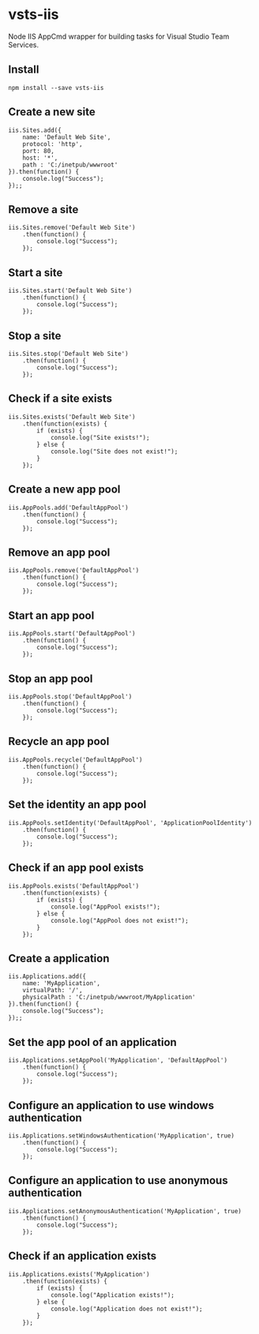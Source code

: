 # vsts-iis

Node IIS AppCmd wrapper for building tasks for Visual Studio Team Services.

## Install

	npm install --save vsts-iis

## Create a new site
```
iis.Sites.add({
	name: 'Default Web Site',
	protocol: 'http',
	port: 80,
	host: '*',
	path : 'C:/inetpub/wwwroot'
}).then(function() {
	console.log("Success");
});;
```

## Remove a site
```
iis.Sites.remove('Default Web Site')
	.then(function() {
		console.log("Success");
	});
```

## Start a site
```
iis.Sites.start('Default Web Site')
	.then(function() {
		console.log("Success");
	});
```

## Stop a site
```
iis.Sites.stop('Default Web Site')
	.then(function() {
		console.log("Success");
	});
```

## Check if a site exists
```
iis.Sites.exists('Default Web Site')
	.then(function(exists) {
		if (exists) {
			console.log("Site exists!");
		} else {
			console.log("Site does not exist!");
		}
	});
```

## Create a new app pool
```
iis.AppPools.add('DefaultAppPool')
	.then(function() {
		console.log("Success");
	});
```

## Remove an app pool
```
iis.AppPools.remove('DefaultAppPool')
	.then(function() {
		console.log("Success");
	});
```

## Start an app pool
```
iis.AppPools.start('DefaultAppPool')
	.then(function() {
		console.log("Success");
	});
```

## Stop an app pool
```
iis.AppPools.stop('DefaultAppPool')
	.then(function() {
		console.log("Success");
	});
```

## Recycle an app pool
```
iis.AppPools.recycle('DefaultAppPool')
	.then(function() {
		console.log("Success");
	});
```

## Set the identity an app pool
```
iis.AppPools.setIdentity('DefaultAppPool', 'ApplicationPoolIdentity')
	.then(function() {
		console.log("Success");
	});
```

## Check if an app pool exists
```
iis.AppPools.exists('DefaultAppPool')
	.then(function(exists) {
		if (exists) {
			console.log("AppPool exists!");
		} else {
			console.log("AppPool does not exist!");
		}
	});
```

## Create a application
```
iis.Applications.add({
	name: 'MyApplication',
	virtualPath: '/',
	physicalPath : 'C:/inetpub/wwwroot/MyApplication'
}).then(function() {
	console.log("Success");
});;
```

## Set the app pool of an application
```
iis.Applications.setAppPool('MyApplication', 'DefaultAppPool')
	.then(function() {
		console.log("Success");
	});
```

## Configure an application to use windows authentication
```
iis.Applications.setWindowsAuthentication('MyApplication', true)
	.then(function() {
		console.log("Success");
	});
```

## Configure an application to use anonymous authentication
```
iis.Applications.setAnonymousAuthentication('MyApplication', true)
	.then(function() {
		console.log("Success");
	});
```

## Check if an application exists
```
iis.Applications.exists('MyApplication')
	.then(function(exists) {
		if (exists) {
			console.log("Application exists!");
		} else {
			console.log("Application does not exist!");
		}
	});
```
